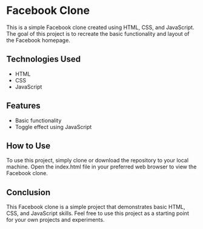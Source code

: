 
# Facebook Clone
This is a simple Facebook clone created using HTML, CSS, and JavaScript. The goal of this project is to recreate the basic functionality and layout of the Facebook homepage.
## Technologies Used
* HTML
* CSS
* JavaScript
## Features
* Basic functionality
* Toggle effect using JavaScript
## How to Use
To use this project, simply clone or download the repository to your local machine. Open the index.html file in your preferred web browser to view the Facebook clone.
## Conclusion
This Facebook clone is a simple project that demonstrates basic HTML, CSS, and JavaScript skills. Feel free to use this project as a starting point for your own projects and experiments.



